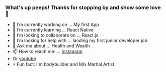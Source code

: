 ### What's up peeps! Thanks for stopping by and show some love 👋

- 🔭 I’m currently working on ... My first App
- 🌱 I’m currently learning ... React Native
- 👯 I’m looking to collaborate on ... React.js
- 🤔 I’m looking for help with ... landing my first junior developer job
- 💬 Ask me about ... Health and Wealth
- 📫 How to reach me: ... [Instagram](https://www.instagram.com/cowleyfit/)
- Or [youtube](https://www.youtube.com/channel/UCGpoYbettkYLger4ZZSK-PQ)
- ⚡ Fun fact: I'm bodybuilder and Mix Martial Artist
